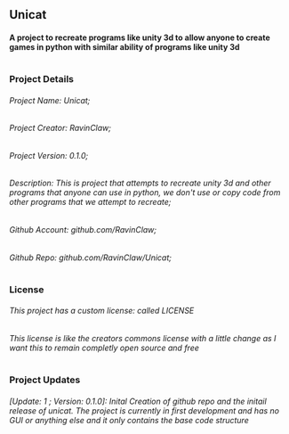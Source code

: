 #
## Unicat
#### A project to recreate programs like unity 3d to allow anyone to create games in python with similar ability of programs like unity 3d


#
### Project Details
###### Project Name: Unicat;
###### Project Creator: RavinClaw;
###### Project Version: 0.1.0;
###### Description: This is project that attempts to recreate unity 3d and other programs that anyone can use in python, we don't use or copy code from other programs that we attempt to recreate;
###### Github Account: github.com/RavinClaw;
###### Github Repo: github.com/RavinClaw/Unicat;

#
### License
###### This project has a custom license: called LICENSE
###### This license is like the creators commons license with a little change as I want this to remain completly open source and free

#
### Project Updates
###### [Update: 1 ; Version: 0.1.0]: Inital Creation of github repo and the initail release of unicat. The project is currently in first development and has no GUI or anything else and it only contains the base code structure
